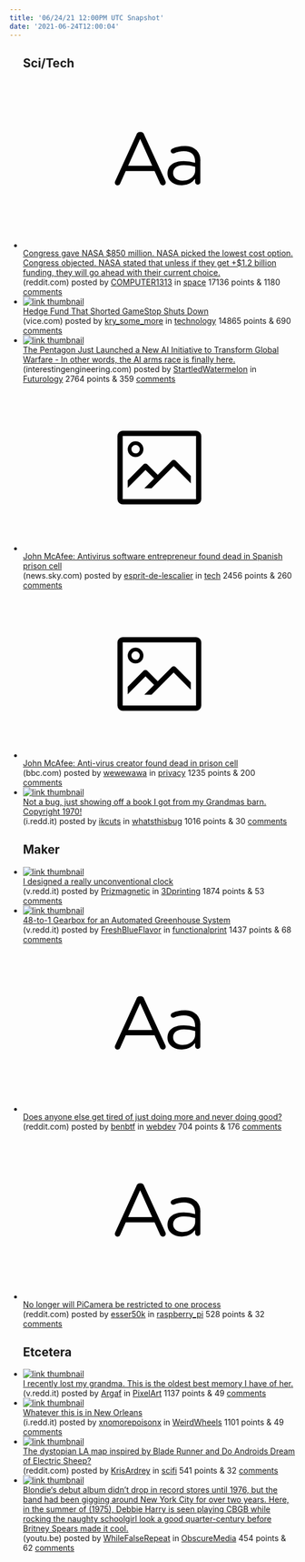 ```yaml
---
title: '06/24/21 12:00PM UTC Snapshot'
date: '2021-06-24T12:00:04'
---
```

<ul>
<h2>Sci/Tech</h2>

<li><a href='https://www.reddit.com/r/space/comments/o6nhxt/congress_gave_nasa_850_million_nasa_picked_the/'><svg version='1.1' viewBox='-34 -12 104 64' preserveAspectRatio='xMidYMid slice' xmlns='http://www.w3.org/2000/svg' xmlns:xlink='http://www.w3.org/1999/xlink'>
    <title>text link thumbnail</title>
    <path d='M12.19,8.84a1.45,1.45,0,0,0-1.4-1h-.12a1.46,1.46,0,0,0-1.42,1L1.14,26.56a1.29,1.29,0,0,0-.14.59,1,1,0,0,0,1,1,1.12,1.12,0,0,0,1.08-.77l2.08-4.65h11l2.08,4.59a1.24,1.24,0,0,0,1.12.83,1.08,1.08,0,0,0,1.08-1.08,1.64,1.64,0,0,0-.14-.57ZM6.08,20.71l4.59-10.22,4.6,10.22Z'>
    </path>
    <path d='M32.24,14.78A6.35,6.35,0,0,0,27.6,13.2a11.36,11.36,0,0,0-4.7,1,1,1,0,0,0-.58.89,1,1,0,0,0,.94.92,1.23,1.23,0,0,0,.39-.08,8.87,8.87,0,0,1,3.72-.81c2.7,0,4.28,1.33,4.28,3.92v.5a15.29,15.29,0,0,0-4.42-.61c-3.64,0-6.14,1.61-6.14,4.64v.05c0,2.95,2.7,4.48,5.37,4.48a6.29,6.29,0,0,0,5.19-2.48V26.9a1,1,0,0,0,1,1,1,1,0,0,0,1-1.06V19A5.71,5.71,0,0,0,32.24,14.78Zm-.56,7.7c0,2.28-2.17,3.89-4.81,3.89-1.94,0-3.61-1.06-3.61-2.86v-.06c0-1.8,1.5-3,4.2-3a15.2,15.2,0,0,1,4.22.61Z'>
    </path>
    </svg></a><div><div class='linkTitle'><a href='https://www.reddit.com/r/space/comments/o6nhxt/congress_gave_nasa_850_million_nasa_picked_the/'>Congress gave NASA $850 million. NASA picked the lowest cost option. Congress objected. NASA stated that unless if they get +$1.2 billion funding, they will go ahead with their current choice.</a></div>(reddit.com) posted by <a href='https://www.reddit.com/user/COMPUTER1313'>COMPUTER1313</a> in <a href='https://www.reddit.com/r/space'>space</a> 17136 points & 1180 <a href='https://www.reddit.com/r/space/comments/o6nhxt/congress_gave_nasa_850_million_nasa_picked_the/'>comments</a></div></li>

<li><a href='https://www.vice.com/en/article/z3xzd8/hedge-fund-that-shorted-gamestop-shuts-down'><img src='https://b.thumbs.redditmedia.com/qOrTNmcP8qRTmMz1HQ5zXjcJYpxk0t8AwLc-Kbo619o.jpg' alt='link thumbnail'></a><div><div class='linkTitle'><a href='https://www.vice.com/en/article/z3xzd8/hedge-fund-that-shorted-gamestop-shuts-down'>Hedge Fund That Shorted GameStop Shuts Down</a></div>(vice.com) posted by <a href='https://www.reddit.com/user/kry_some_more'>kry_some_more</a> in <a href='https://www.reddit.com/r/technology'>technology</a> 14865 points & 690 <a href='https://www.reddit.com/r/technology/comments/o6iw7w/hedge_fund_that_shorted_gamestop_shuts_down/'>comments</a></div></li>

<li><a href='https://interestingengineering.com/pentagon-launched-ai-transform-global-warfare'><img src='https://b.thumbs.redditmedia.com/T4guzK9g0Ojx3j3RJymJXuPzHnDuBoLf4g5x0c6OPLI.jpg' alt='link thumbnail'></a><div><div class='linkTitle'><a href='https://interestingengineering.com/pentagon-launched-ai-transform-global-warfare'>The Pentagon Just Launched a New AI Initiative to Transform Global Warfare - In other words, the AI arms race is finally here.</a></div>(interestingengineering.com) posted by <a href='https://www.reddit.com/user/StartledWatermelon'>StartledWatermelon</a> in <a href='https://www.reddit.com/r/Futurology'>Futurology</a> 2764 points & 359 <a href='https://www.reddit.com/r/Futurology/comments/o6h7iz/the_pentagon_just_launched_a_new_ai_initiative_to/'>comments</a></div></li>

<li><a href='http://news.sky.com/story/john-mcafee-antivirus-software-entrepreneur-found-dead-in-spanish-prison-cell-12340296'><svg version='1.1' viewBox='-34 -14 104 64' preserveAspectRatio='xMidYMid meet' xmlns='http://www.w3.org/2000/svg' xmlns:xlink='http://www.w3.org/1999/xlink'>
    <title>link thumbnail</title>
    <path d='M32,4H4A2,2,0,0,0,2,6V30a2,2,0,0,0,2,2H32a2,2,0,0,0,2-2V6A2,2,0,0,0,32,4ZM4,30V6H32V30Z'></path>
    <path d='M8.92,14a3,3,0,1,0-3-3A3,3,0,0,0,8.92,14Zm0-4.6A1.6,1.6,0,1,1,7.33,11,1.6,1.6,0,0,1,8.92,9.41Z'></path>
    <path d='M22.78,15.37l-5.4,5.4-4-4a1,1,0,0,0-1.41,0L5.92,22.9v2.83l6.79-6.79L16,22.18l-3.75,3.75H15l8.45-8.45L30,24V21.18l-5.81-5.81A1,1,0,0,0,22.78,15.37Z'></path>
    </svg></a><div><div class='linkTitle'><a href='http://news.sky.com/story/john-mcafee-antivirus-software-entrepreneur-found-dead-in-spanish-prison-cell-12340296'>John McAfee: Antivirus software entrepreneur found dead in Spanish prison cell</a></div>(news.sky.com) posted by <a href='https://www.reddit.com/user/esprit-de-lescalier'>esprit-de-lescalier</a> in <a href='https://www.reddit.com/r/tech'>tech</a> 2456 points & 260 <a href='https://www.reddit.com/r/tech/comments/o6klyb/john_mcafee_antivirus_software_entrepreneur_found/'>comments</a></div></li>

<li><a href='https://www.bbc.com/news/world-europe-57589822'><svg version='1.1' viewBox='-34 -14 104 64' preserveAspectRatio='xMidYMid meet' xmlns='http://www.w3.org/2000/svg' xmlns:xlink='http://www.w3.org/1999/xlink'>
    <title>link thumbnail</title>
    <path d='M32,4H4A2,2,0,0,0,2,6V30a2,2,0,0,0,2,2H32a2,2,0,0,0,2-2V6A2,2,0,0,0,32,4ZM4,30V6H32V30Z'></path>
    <path d='M8.92,14a3,3,0,1,0-3-3A3,3,0,0,0,8.92,14Zm0-4.6A1.6,1.6,0,1,1,7.33,11,1.6,1.6,0,0,1,8.92,9.41Z'></path>
    <path d='M22.78,15.37l-5.4,5.4-4-4a1,1,0,0,0-1.41,0L5.92,22.9v2.83l6.79-6.79L16,22.18l-3.75,3.75H15l8.45-8.45L30,24V21.18l-5.81-5.81A1,1,0,0,0,22.78,15.37Z'></path>
    </svg></a><div><div class='linkTitle'><a href='https://www.bbc.com/news/world-europe-57589822'>John McAfee: Anti-virus creator found dead in prison cell</a></div>(bbc.com) posted by <a href='https://www.reddit.com/user/wewewawa'>wewewawa</a> in <a href='https://www.reddit.com/r/privacy'>privacy</a> 1235 points & 200 <a href='https://www.reddit.com/r/privacy/comments/o6m5fd/john_mcafee_antivirus_creator_found_dead_in/'>comments</a></div></li>

<li><a href='https://i.redd.it/u0d5943w43771.jpg'><img src='https://b.thumbs.redditmedia.com/oBg19peGj21Y4O6ISaPySNDVrSH5JtAbdg7msm2t0ds.jpg' alt='link thumbnail'></a><div><div class='linkTitle'><a href='https://i.redd.it/u0d5943w43771.jpg'>Not a bug, just showing off a book I got from my Grandmas barn. Copyright 1970!</a></div>(i.redd.it) posted by <a href='https://www.reddit.com/user/ikcuts'>ikcuts</a> in <a href='https://www.reddit.com/r/whatsthisbug'>whatsthisbug</a> 1016 points & 30 <a href='https://www.reddit.com/r/whatsthisbug/comments/o6mour/not_a_bug_just_showing_off_a_book_i_got_from_my/'>comments</a></div></li>

<h2>Maker</h2>

<li><a href='https://v.redd.it/oepwpu3jg2771'><img src='https://a.thumbs.redditmedia.com/MT1TYeoTE1DkQ4nXQHt4npXO3JnUfYHPJZZWajqGJC8.jpg' alt='link thumbnail'></a><div><div class='linkTitle'><a href='https://v.redd.it/oepwpu3jg2771'>I designed a really unconventional clock</a></div>(v.redd.it) posted by <a href='https://www.reddit.com/user/Prizmagnetic'>Prizmagnetic</a> in <a href='https://www.reddit.com/r/3Dprinting'>3Dprinting</a> 1874 points & 53 <a href='https://www.reddit.com/r/3Dprinting/comments/o6k159/i_designed_a_really_unconventional_clock/'>comments</a></div></li>

<li><a href='https://v.redd.it/255cp542u1771'><img src='https://b.thumbs.redditmedia.com/pT0jE6TNBiT1xpW__Tu-XRq1a6cPxYCGW54vKjvVCvw.jpg' alt='link thumbnail'></a><div><div class='linkTitle'><a href='https://v.redd.it/255cp542u1771'>48-to-1 Gearbox for an Automated Greenhouse System</a></div>(v.redd.it) posted by <a href='https://www.reddit.com/user/FreshBlueFlavor'>FreshBlueFlavor</a> in <a href='https://www.reddit.com/r/functionalprint'>functionalprint</a> 1437 points & 68 <a href='https://www.reddit.com/r/functionalprint/comments/o6hhbf/48to1_gearbox_for_an_automated_greenhouse_system/'>comments</a></div></li>

<li><a href='https://www.reddit.com/r/webdev/comments/o6edx6/does_anyone_else_get_tired_of_just_doing_more_and/'><svg version='1.1' viewBox='-34 -12 104 64' preserveAspectRatio='xMidYMid slice' xmlns='http://www.w3.org/2000/svg' xmlns:xlink='http://www.w3.org/1999/xlink'>
    <title>text link thumbnail</title>
    <path d='M12.19,8.84a1.45,1.45,0,0,0-1.4-1h-.12a1.46,1.46,0,0,0-1.42,1L1.14,26.56a1.29,1.29,0,0,0-.14.59,1,1,0,0,0,1,1,1.12,1.12,0,0,0,1.08-.77l2.08-4.65h11l2.08,4.59a1.24,1.24,0,0,0,1.12.83,1.08,1.08,0,0,0,1.08-1.08,1.64,1.64,0,0,0-.14-.57ZM6.08,20.71l4.59-10.22,4.6,10.22Z'>
    </path>
    <path d='M32.24,14.78A6.35,6.35,0,0,0,27.6,13.2a11.36,11.36,0,0,0-4.7,1,1,1,0,0,0-.58.89,1,1,0,0,0,.94.92,1.23,1.23,0,0,0,.39-.08,8.87,8.87,0,0,1,3.72-.81c2.7,0,4.28,1.33,4.28,3.92v.5a15.29,15.29,0,0,0-4.42-.61c-3.64,0-6.14,1.61-6.14,4.64v.05c0,2.95,2.7,4.48,5.37,4.48a6.29,6.29,0,0,0,5.19-2.48V26.9a1,1,0,0,0,1,1,1,1,0,0,0,1-1.06V19A5.71,5.71,0,0,0,32.24,14.78Zm-.56,7.7c0,2.28-2.17,3.89-4.81,3.89-1.94,0-3.61-1.06-3.61-2.86v-.06c0-1.8,1.5-3,4.2-3a15.2,15.2,0,0,1,4.22.61Z'>
    </path>
    </svg></a><div><div class='linkTitle'><a href='https://www.reddit.com/r/webdev/comments/o6edx6/does_anyone_else_get_tired_of_just_doing_more_and/'>Does anyone else get tired of just doing more and never doing good?</a></div>(reddit.com) posted by <a href='https://www.reddit.com/user/benbtf'>benbtf</a> in <a href='https://www.reddit.com/r/webdev'>webdev</a> 704 points & 176 <a href='https://www.reddit.com/r/webdev/comments/o6edx6/does_anyone_else_get_tired_of_just_doing_more_and/'>comments</a></div></li>

<li><a href='https://www.reddit.com/r/raspberry_pi/comments/o6ed3r/no_longer_will_picamera_be_restricted_to_one/'><svg version='1.1' viewBox='-34 -12 104 64' preserveAspectRatio='xMidYMid slice' xmlns='http://www.w3.org/2000/svg' xmlns:xlink='http://www.w3.org/1999/xlink'>
    <title>text link thumbnail</title>
    <path d='M12.19,8.84a1.45,1.45,0,0,0-1.4-1h-.12a1.46,1.46,0,0,0-1.42,1L1.14,26.56a1.29,1.29,0,0,0-.14.59,1,1,0,0,0,1,1,1.12,1.12,0,0,0,1.08-.77l2.08-4.65h11l2.08,4.59a1.24,1.24,0,0,0,1.12.83,1.08,1.08,0,0,0,1.08-1.08,1.64,1.64,0,0,0-.14-.57ZM6.08,20.71l4.59-10.22,4.6,10.22Z'>
    </path>
    <path d='M32.24,14.78A6.35,6.35,0,0,0,27.6,13.2a11.36,11.36,0,0,0-4.7,1,1,1,0,0,0-.58.89,1,1,0,0,0,.94.92,1.23,1.23,0,0,0,.39-.08,8.87,8.87,0,0,1,3.72-.81c2.7,0,4.28,1.33,4.28,3.92v.5a15.29,15.29,0,0,0-4.42-.61c-3.64,0-6.14,1.61-6.14,4.64v.05c0,2.95,2.7,4.48,5.37,4.48a6.29,6.29,0,0,0,5.19-2.48V26.9a1,1,0,0,0,1,1,1,1,0,0,0,1-1.06V19A5.71,5.71,0,0,0,32.24,14.78Zm-.56,7.7c0,2.28-2.17,3.89-4.81,3.89-1.94,0-3.61-1.06-3.61-2.86v-.06c0-1.8,1.5-3,4.2-3a15.2,15.2,0,0,1,4.22.61Z'>
    </path>
    </svg></a><div><div class='linkTitle'><a href='https://www.reddit.com/r/raspberry_pi/comments/o6ed3r/no_longer_will_picamera_be_restricted_to_one/'>No longer will PiCamera be restricted to one process</a></div>(reddit.com) posted by <a href='https://www.reddit.com/user/esser50k'>esser50k</a> in <a href='https://www.reddit.com/r/raspberry_pi'>raspberry_pi</a> 528 points & 32 <a href='https://www.reddit.com/r/raspberry_pi/comments/o6ed3r/no_longer_will_picamera_be_restricted_to_one/'>comments</a></div></li>

<h2>Etcetera</h2>

<li><a href='https://v.redd.it/cjy7lmu2i1771'><img src='https://a.thumbs.redditmedia.com/b3YeIPmGQB6CEc0LXq3B9COAksX_knJi8waxVtimal4.jpg' alt='link thumbnail'></a><div><div class='linkTitle'><a href='https://v.redd.it/cjy7lmu2i1771'>I recently lost my grandma. This is the oldest best memory I have of her.</a></div>(v.redd.it) posted by <a href='https://www.reddit.com/user/Argaf'>Argaf</a> in <a href='https://www.reddit.com/r/PixelArt'>PixelArt</a> 1137 points & 49 <a href='https://www.reddit.com/r/PixelArt/comments/o6g0jb/i_recently_lost_my_grandma_this_is_the_oldest/'>comments</a></div></li>

<li><a href='https://i.redd.it/g79lsqpsp2771.jpg'><img src='https://b.thumbs.redditmedia.com/EW9crtg7rGZMzAKLeYJM9Iu28XBhBNojk_4N-z-Ia1M.jpg' alt='link thumbnail'></a><div><div class='linkTitle'><a href='https://i.redd.it/g79lsqpsp2771.jpg'>Whatever this is in New Orleans</a></div>(i.redd.it) posted by <a href='https://www.reddit.com/user/xnomorepoisonx'>xnomorepoisonx</a> in <a href='https://www.reddit.com/r/WeirdWheels'>WeirdWheels</a> 1101 points & 49 <a href='https://www.reddit.com/r/WeirdWheels/comments/o6l28t/whatever_this_is_in_new_orleans/'>comments</a></div></li>

<li><a href='https://www.reddit.com/gallery/o6kfn1'><img src='https://b.thumbs.redditmedia.com/v5axFe1l1Bwk8OEnXK25jvzaUEwCJ9v9s8yfBpOmXCs.jpg' alt='link thumbnail'></a><div><div class='linkTitle'><a href='https://www.reddit.com/gallery/o6kfn1'>The dystopian LA map inspired by Blade Runner and Do Androids Dream of Electric Sheep?</a></div>(reddit.com) posted by <a href='https://www.reddit.com/user/KrisArdrey'>KrisArdrey</a> in <a href='https://www.reddit.com/r/scifi'>scifi</a> 541 points & 32 <a href='https://www.reddit.com/r/scifi/comments/o6kfn1/the_dystopian_la_map_inspired_by_blade_runner_and/'>comments</a></div></li>

<li><a href='https://youtu.be/LOnnKBxhiYk'><img src='https://b.thumbs.redditmedia.com/ORmlK8aA6k0bfQJ0NbtMuQUu5kWUj-VYnqo0ksNe1Zw.jpg' alt='link thumbnail'></a><div><div class='linkTitle'><a href='https://youtu.be/LOnnKBxhiYk'>Blondie‘s debut album didn’t drop in record stores until 1976, but the band had been gigging around New York City for over two years. Here, in the summer of (1975), Debbie Harry is seen playing CBGB while rocking the naughty schoolgirl look a good quarter-century before Britney Spears made it cool.</a></div>(youtu.be) posted by <a href='https://www.reddit.com/user/WhileFalseRepeat'>WhileFalseRepeat</a> in <a href='https://www.reddit.com/r/ObscureMedia'>ObscureMedia</a> 454 points & 62 <a href='https://www.reddit.com/r/ObscureMedia/comments/o6cgjm/blondies_debut_album_didnt_drop_in_record_stores/'>comments</a></div></li>

</ul>
